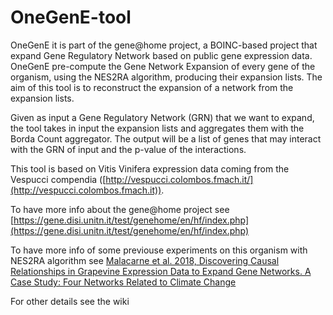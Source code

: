 # OneGenE-tool
OneGenE it is part of the gene@home project, a BOINC-based project that expand Gene Regulatory Network based on public gene expression data. OneGenE pre-compute the Gene Network Expansion of every gene of the organism, using the NES2RA algorithm, producing their expansion lists. The aim of this tool is to reconstruct the expansion of a network from the expansion lists.

Given as input a Gene Regulatory Network (GRN) that we want to expand, the tool takes in input the expansion lists and aggregates them with the Borda Count aggregator. The output will be a list of genes that may interact with the GRN of input and the p-value of the interactions.

This tool is based on Vitis Vinifera expression data coming from the Vespucci compendia ([http://vespucci.colombos.fmach.it/](http://vespucci.colombos.fmach.it)).

To have more info about the gene@home project see [https://gene.disi.unitn.it/test/genehome/en/hf/index.php](https://gene.disi.unitn.it/test/genehome/en/hf/index.php)

To have more info of some previouse experiments on this organism with NES2RA algorithm see [Malacarne et al. 2018, Discovering Causal Relationships in Grapevine Expression Data to Expand Gene Networks. A Case Study: Four Networks Related to Climate Change](https://doi.org/10.3389/fpls.2018.01385)

For other details see the wiki

